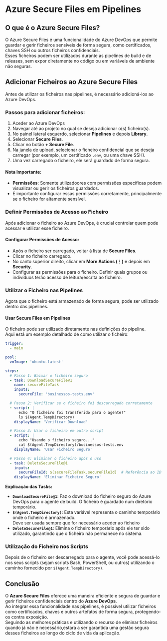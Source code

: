 
# Azure Secure Files em Pipelines

## O que é o Azure Secure Files?

O Azure Secure Files é uma funcionalidade do Azure DevOps que permite guardar e gerir ficheiros sensíveis de forma segura, como certificados, chaves SSH ou outros ficheiros confidenciais.  
Esses ficheiros podem ser utilizados durante as pipelines de build e de releases, sem expor diretamente no código ou em variáveis de ambiente não seguras.

## Adicionar Ficheiros ao Azure Secure Files

Antes de utilizar os ficheiros nas pipelines, é necessário adicioná-los ao Azure DevOps. 

### Passos para adicionar ficheiros:

1. Aceder ao Azure DevOps
2. Navegar até ao projeto no qual se deseja adicionar o(s) ficheiro(s).
3. No painel lateral esquerdo, selecionar **Pipelines** e depois **Library**.
4. Selecionar **Secure Files**.
5. Clicar no botão **+ Secure File**.
6. Na janela de upload, selecionar o ficheiro confidencial que se deseja carregar (por exemplo, um certificado `.env`, ou uma chave SSH).
7. Uma vez carregado o ficheiro, ele será guardado de forma segura.

#### Nota Importante:
- **Permissões**: Somente utilizadoores com permissões específicas podem visualizar ou gerir os ficheiros guardados.  
- É importante configurar essas permissões corretamente, principalmente se o ficheiro for altamente sensível.

### Definir Permissões de Acesso ao Ficheiro

Após adicionar o ficheiro ao Azure DevOps, é crucial controlar quem pode acessar e utilizar esse ficheiro.

#### Configurar Permissões de Acesso:

- Após o ficheiro ser carregado, voltar à lista de **Secure Files**.
- Clicar no ficheiro carregado.
- No canto superior direito, clicar em **More Actions (⋮)** e depois em **Security**.
- Configurar as permissões para o ficheiro. Definir quais grupos ou indivíduos terão acesso de leitura/escrita ao ficheiro.

### Utilizar o Ficheiro nas Pipelines

Agora que o ficheiro está armazenado de forma segura, pode ser utilizado dentro das pipelines.  

#### Usar Secure Files em Pipelines

O ficheiro pode ser utilizado diretamente nas definições do pipeline.  
Aqui está um exemplo detalhado de como utilizar o ficheiro:

```yaml
trigger:
  - main

pool:
  vmImage: 'ubuntu-latest'

steps:
  # Passo 1: Baixar o ficheiro seguro
  - task: DownloadSecureFile@1
    name: secureFileTask
    inputs:
      secureFile: 'businessos-tests.env'

  # Passo 2: Verificar se o ficheiro foi descarregado corretamente
  - script: |
      echo "O ficheiro foi transferido para o agente!"
      ls $(Agent.TempDirectory)
    displayName: 'Verificar Download'

  # Passo 3: Usar o ficheiro em outro script
  - script: |
      echo "Usando o ficheiro seguro..."
      cat $(Agent.TempDirectory)/businessos-tests.env
    displayName: 'Usar Ficheiro Seguro'

  # Passo 4: Eliminar o ficheiro após o uso
  - task: DeleteSecureFile@1
    inputs:
      secureFileId: $(secureFileTask.secureFileId)  # Referência ao ID do ficheiro descarregado
    displayName: 'Eliminar Ficheiro Seguro'
```

**Explicação das Tasks:**

- **`DownloadSecureFile@1`**: Faz o download do ficheiro seguro do Azure DevOps para o agente de build. O ficheiro é guardado num diretório temporário.
- **`$(Agent.TempDirectory)`**: Esta variável representa o caminho temporário onde o ficheiro é armazenado.  
  Deve ser usada sempre que for necessário aceder ao ficheiro
- **`DeleteSecureFile@1`**: Elimina o ficheiro temporário após ele ter sido utilizado, garantindo que o ficheiro não permanece no sistema.

### Utilização do Ficheiro nos Scripts

Depois de o ficheiro ser descarregado para o agente, você pode acessá-lo nos seus scripts (sejam scripts Bash, PowerShell, ou outros) utilizando o caminho fornecido por `$(Agent.TempDirectory)`.


## Conclusão

O **Azure Secure Files** oferece uma maneira eficiente e segura de guardar e gerir ficheiros confidenciais dentro do **Azure DevOps**.  
Ao integrar essa funcionalidade nas pipelines, é possível utilizar ficheiros como certificados, chaves e outros artefatos de forma segura, protegendo-os contra exposição.  
Seguindo as melhores práticas e utilizando o recurso de eliminar ficheiros quando já não é necessário,estará a ser garantida uma gestão segura desses ficheiros ao longo do ciclo de vida da aplicação.